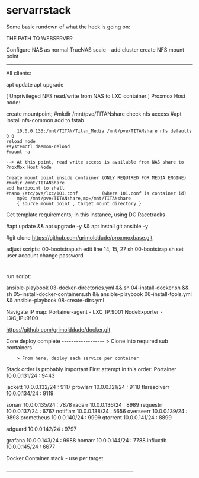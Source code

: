 # servarrstack


Some basic rundown of what the heck is going on:

THE PATH TO WEBSERVER

Configure NAS as normal
TrueNAS scale - 
	add cluster
	create NFS mount point

****

All clients:

apt update
apt upgrade 
								
[ Unprivileged NFS read/write from NAS to LXC container ]
Proxmox Host node:

create mountpoint;
	#mkdir /mnt/pve/TITANshare
	check nfs access
	#apt install nfs-common
	add to fstab
		
		10.0.0.133:/mnt/TITAN/Titan_Media /mnt/pve/TITANshare nfs defaults 0 0
	reload node 
	#systemctl daemon-reload
	#mount -a
	
	--> At this point, read write access is available from NAS share to ProxMox Host Node
	
	Create mount point inside container (ONLY REQUIRED FOR MEDIA ENGINE)
	#mkdir /mnt/TITANshare
	add hardpoint to shell
	#nano /etc/pve/lxc/101.conf  		(where 101.conf is container id)
		mp0: /mnt/pve/TITANshare,mp=/mnt/TITANshare
		{ source mount point , target mount directory }
	
	
Get template requirements;
In this instance, using DC Racetracks

#apt update && apt upgrade -y && apt install git ansible -y

#git clone https://github.com/grimolddude/proxmoxbase.git

adjust scripts: 00-bootstrap.sh 
edit line 14, 15, 27
sh 00-bootstrap.sh 
set user account
change password
#

run script:

 ansible-playbook 03-docker-directories.yml && sh 04-install-docker.sh && sh 05-install-docker-containers.sh && ansible-playbook 06-install-tools.yml && ansible-playbook 08-create-dirs.yml

Navigate IP map:
Portainer-agent - LXC_IP:9001
NodeExporter - LXC_IP::9100

https://github.com/grimolddude/docker.git

Core deploy complete ------------------ > Clone into required sub containers

		> From here, deploy each service per container
		
Stack order is probably important
First attempt in this order:
Portainer		10.0.0.131/24 : 9443

jackett			10.0.0.132/24 : 9117
prowlarr		10.0.0.121/24 : 9118
flaresolverr	10.0.0.134/24 : 9119

sonarr			10.0.0.135/24 : 7878
radarr			10.0.0.136/24 : 8989
requestrr		10.0.0.137/24 : 6767
notifiarr		10.0.0.138/24 : 5656
overseerr		10.0.0.139/24 : 9898
prometheus		10.0.0.140/24 : 9999
qtorrent		10.0.0.141/24 : 8899



adguard			10.0.0.142/24 : 9797


grafana			10.0.0.143/24 : 9988
homarr			10.0.0.144/24 : 7788
influxdb		10.0.0.145/24 : 6677




Docker Container stack - use per target


	  
	________________________________________________
	
